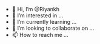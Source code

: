 - 👋 Hi, I’m @Riyankh
- 👀 I’m interested in ...
- 🌱 I’m currently learning ...
- 💞️ I’m looking to collaborate on ...
- 📫 How to reach me ...

<!---
Riyankh/Riyankh is a ✨ special ✨ repository because its `README.md` (this file) appears on your GitHub profile.
You can click the Preview link to take a look at your changes.
--->
